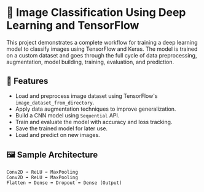 

# 🧠 Image Classification Using Deep Learning and TensorFlow

This project demonstrates a complete workflow for training a deep learning model to classify images using TensorFlow and Keras. The model is trained on a custom dataset and goes through the full cycle of data preprocessing, augmentation, model building, training, evaluation, and prediction.

## 🚀 Features

- Load and preprocess image dataset using TensorFlow's `image_dataset_from_directory`.
- Apply data augmentation techniques to improve generalization.
- Build a CNN model using `Sequential` API.
- Train and evaluate the model with accuracy and loss tracking.
- Save the trained model for later use.
- Load and predict on new images.

## 🖼️ Sample Architecture

```text
Conv2D ➡ ReLU ➡ MaxPooling
Conv2D ➡ ReLU ➡ MaxPooling
Flatten ➡ Dense ➡ Dropout ➡ Dense (Output)

